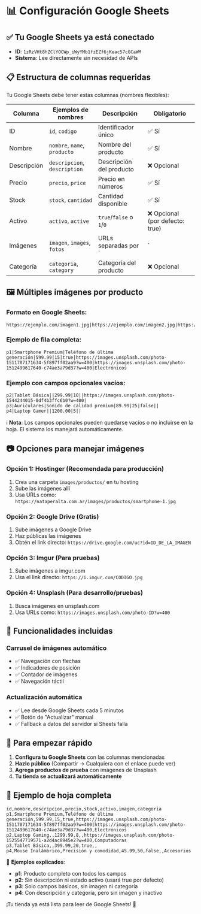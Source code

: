 # 📊 Configuración Google Sheets

## ✅ Tu Google Sheets ya está conectado
- **ID**: `1zRzVHt8hZClYOCWp_iWyYMb1fzEZf6jKeac57cGCaWM`
- **Sistema**: Lee directamente sin necesidad de APIs

## 📋 Estructura de columnas requeridas

Tu Google Sheets debe tener estas columnas (nombres flexibles):

| Columna | Ejemplos de nombres | Descripción | Obligatorio |
|---------|-------------------|-------------|-------------|
| ID | `id`, `codigo` | Identificador único | ✅ Sí |
| Nombre | `nombre`, `name`, `producto` | Nombre del producto | ✅ Sí |
| Descripción | `descripcion`, `description` | Descripción del producto | ❌ Opcional |
| Precio | `precio`, `price` | Precio en números | ✅ Sí |
| Stock | `stock`, `cantidad` | Cantidad disponible | ✅ Sí |
| Activo | `activo`, `active` | `true`/`false` o `1`/`0` | ❌ Opcional (por defecto: true) |
| Imágenes | `imagen`, `images`, `fotos` | URLs separadas por `|` | ❌ Opcional |
| Categoría | `categoria`, `category` | Categoría del producto | ❌ Opcional |

## 🖼️ Múltiples imágenes por producto

### Formato en Google Sheets:
```
https://ejemplo.com/imagen1.jpg|https://ejemplo.com/imagen2.jpg|https://ejemplo.com/imagen3.jpg
```

### Ejemplo de fila completa:
```
p1|Smartphone Premium|Teléfono de última generación|599.99|15|true|https://images.unsplash.com/photo-1511707171634-5f897ff02aa9?w=400|https://images.unsplash.com/photo-1512499617640-c74ae3a79d37?w=400|Electrónicos
```

### Ejemplo con campos opcionales vacíos:
```
p2|Tablet Básica||299.99|10||https://images.unsplash.com/photo-1544244015-0df4b3ffc6b0?w=400|
p3|Auriculares|Sonido de calidad premium|89.99|25|false||
p4|Laptop Gamer||1200.00|5||
```

ℹ️ **Nota**: Los campos opcionales pueden quedarse vacíos o no incluirse en la hoja. El sistema los manejará automáticamente.

## 📷 Opciones para manejar imágenes

### Opción 1: Hostinger (Recomendada para producción)
1. Crea una carpeta `images/productos/` en tu hosting
2. Sube las imágenes allí
3. Usa URLs como: `https://nataperalta.com.ar/images/productos/smartphone-1.jpg`

### Opción 2: Google Drive (Gratis)
1. Sube imágenes a Google Drive
2. Haz públicas las imágenes
3. Obtén el link directo: `https://drive.google.com/uc?id=ID_DE_LA_IMAGEN`

### Opción 3: Imgur (Para pruebas)
1. Sube imágenes a imgur.com
2. Usa el link directo: `https://i.imgur.com/CODIGO.jpg`

### Opción 4: Unsplash (Para desarrollo/pruebas)
1. Busca imágenes en unsplash.com
2. Usa URLs como: `https://images.unsplash.com/photo-ID?w=400`

## 🔄 Funcionalidades incluidas

### Carrusel de imágenes automático
- ✅ Navegación con flechas
- ✅ Indicadores de posición
- ✅ Contador de imágenes
- ✅ Navegación táctil

### Actualización automática
- ✅ Lee desde Google Sheets cada 5 minutos
- ✅ Botón de "Actualizar" manual
- ✅ Fallback a datos del servidor si Sheets falla

## 🚀 Para empezar rápido

1. **Configura tu Google Sheets** con las columnas mencionadas
2. **Hazlo público** (Compartir → Cualquiera con el enlace puede ver)
3. **Agrega productos de prueba** con imágenes de Unsplash
4. **Tu tienda se actualizará automáticamente**

## 📝 Ejemplo de hoja completa

```csv
id,nombre,descripcion,precio,stock,activo,imagen,categoria
p1,Smartphone Premium,Teléfono de última generación,599.99,15,true,https://images.unsplash.com/photo-1511707171634-5f897ff02aa9?w=400|https://images.unsplash.com/photo-1512499617640-c74ae3a79d37?w=400,Electrónicos
p2,Laptop Gaming,,1299.99,8,,https://images.unsplash.com/photo-1525547719571-a2d4ac8945e2?w=400,Computadoras
p3,Tablet Básica,,399.99,20,true,,
p4,Mouse Inalámbrico,Precisión y comodidad,45.99,50,false,,Accesorios
```

📝 **Ejemplos explicados**:
- **p1**: Producto completo con todos los campos
- **p2**: Sin descripción ni estado activo (usará true por defecto)
- **p3**: Solo campos básicos, sin imagen ni categoría
- **p4**: Con descripción y categoría, pero sin imagen y inactivo

¡Tu tienda ya está lista para leer de Google Sheets! 🎉